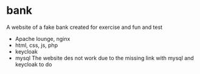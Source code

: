 # bank
A website of a fake bank created for exercise and fun and test
- Apache lounge, nginx
- html, css, js, php
- keycloak
- mysql
The website des not work due to the missing link with mysql and keycloak to do
